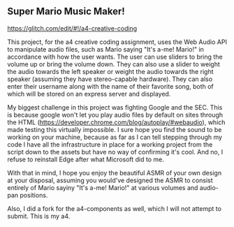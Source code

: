 ## Super Mario Music Maker!

https://glitch.com/edit/#!/a4-creative-coding

This project, for the a4 creative coding assignment, uses the Web Audio API to manipulate audio files, such as
Mario saying "It's a-me!  Mario!" in accordance with how the user wants.  The user can use sliders to bring the
volume up or bring the volume down.  They can also use a slider to weight the audio towards the left speaker or weight
the audio towards the right speaker (assuming they have stereo-capable hardware).  They can also enter their username
along with the name of their favorite song, both of which will be stored on an express server and displayed.

My biggest challenge in this project was fighting Google and the SEC.  This is because google won't let you
play audio files by default on sites through the HTML (https://developer.chrome.com/blog/autoplay/#webaudio),
which made testing this virtually impossible.  I sure hope you find the sound to be working on your machine,
because as far as I can tell stepping through my code I have all the infrastructure in place for a working
project from the script down to the assets but have no way of confirming it's cool.  And no, I refuse to reinstall 
Edge after what Microsoft did to me.

With that in mind, I hope you enjoy the beautiful ASMR of your own design at your disposal, assuming you would've
designed the ASMR to consist entirely of Mario sayiny "It's a-me! Mario!" at various volumes and audio-pan positions.

Also, I did a fork for the a4-components as well, which I will not attempt to submit.  This is my a4.